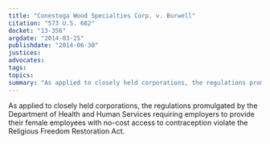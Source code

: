 ```yaml
---
title: "Conestoga Wood Specialties Corp. v. Burwell"
citation: "573 U.S. 682"
docket: "13-356"
argdate: "2014-03-25"
publishdate: "2014-06-30"
justices:
advocates:
tags:
topics:
summary: "As applied to closely held corporations, the regulations promulgated by the Department of Health and Human Services requiring employers to provide their female employees with no-cost access to contraception violate the Religious Freedom Restoration Act."
---
```

As applied to closely held corporations, the regulations promulgated by the Department of Health and Human Services requiring employers to provide their female employees with no-cost access to contraception violate the Religious Freedom Restoration Act.

